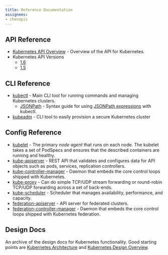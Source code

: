 ```yaml
---
title: Reference Documentation
assignees:
- chenopis
---
```


## API Reference

* [Kubernetes API Overview](/docs/reference/api-overview/) - Overview of the API for Kubernetes.
* Kubernetes API Versions
  * [1.6](/docs/api-reference/v1.6/)
  * [1.5](https://v1-5.docs.kubernetes.io/docs/reference/)

## CLI Reference

* [kubectl](/docs/user-guide/kubectl-overview) - Main CLI tool for running commands and managing Kubernetes clusters.
    * [JSONPath](/docs/user-guide/jsonpath/) - Syntax guide for using [JSONPath expressions](http://goessner.net/articles/JsonPath/) with kubectl.
* [kubeadm](/docs/admin/kubeadm/) - CLI tool to easily provision a secure Kubernetes cluster 

## Config Reference

* [kubelet](/docs/admin/kubelet/) - The primary *node agent* that runs on each node. The kubelet takes a set of PodSpecs and ensures that the described containers are running and healthy.
* [kube-apiserver](/docs/admin/kube-apiserver/) - REST API that validates and configures data for API objects such as  pods, services, replication controllers.
* [kube-controller-manager](/docs/admin/kube-controller-manager/) - Daemon that embeds the core control loops shipped with Kubernetes.
* [kube-proxy](/docs/admin/kube-proxy/) - Can do simple TCP/UDP stream forwarding or round-robin TCP/UDP forwarding across a set of back-ends.
* [kube-scheduler](/docs/admin/kube-scheduler/) - Scheduler that manages availability, performance, and capacity.
* [federation-apiserver](/docs/admin/federation-apiserver/) - API server for federated clusters.
* [federation-controller-manager](/docs/admin/federation-controller-manager/) - Daemon that embeds the core control loops shipped with Kubernetes federation.

## Design Docs

An archive of the design docs for Kubernetes functionality. Good starting points are [Kubernetes Architecture](https://git.k8s.io/community/contributors/design-proposals/architecture.md) and [Kubernetes Design Overview](https://github.com/kubernetes/kubernetes/tree/{{page.fullversion}}/docs/design).
